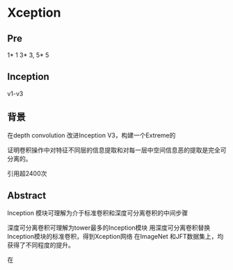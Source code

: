 

<!--
 * @version:
 * @Author:  StevenJokess https://github.com/StevenJokess
 * @Date: 2020-10-16 20:56:49
 * @LastEditors:  StevenJokess https://github.com/StevenJokess
 * @LastEditTime: 2020-10-19 20:49:47
 * @Description:
 * @TODO::
 * @Reference:https://ai.deepshare.net/detail/v_5ee64c2f06aa6_w9kwqWCY/3?from=p_5ee641d2e8471_5z8XYfL6&type=6
-->

# Xception

## Pre

1* 1 3* 3, 5* 5

## Inception

v1-v3

## 背景

在depth convolution 改进Inception V3，构建一个Extreme的

证明卷积操作中对特征不同层的信息提取和对每一层中空间信息恶的提取是完全可分离的。

引用超2400次

## Abstract

Inception 模块可理解为介于标准卷积和深度可分离卷积的中间步骤

深度可分离卷积可理解为tower最多的Inception模块
用深度可分离卷积替换Inception模块的标准卷积，得到Xception网络
在ImageNet 和JFT数据集上，均获得了不同程度的提升。


在
